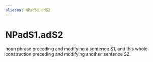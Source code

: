 ```yaml
---
aliases: NPadS1.adS2
---
```

# NPadS1.adS2

noun phrase preceding and modifying a sentence S1, and this whole construction preceding and modifying another sentence S2.